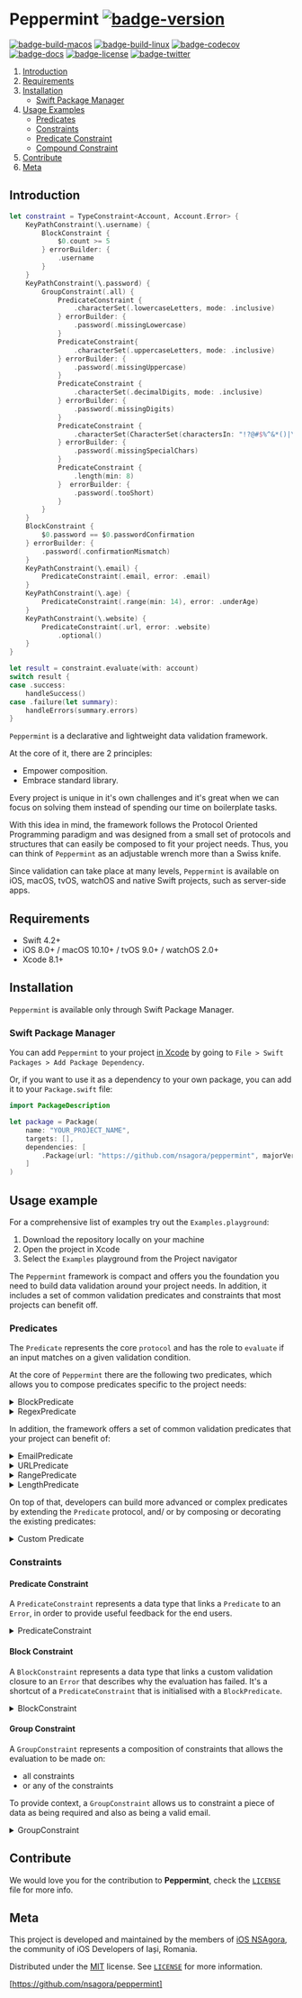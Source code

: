 # Peppermint [![badge-version]][url-peppermint]

[![badge-build-macos]][url-peppermint]
[![badge-build-linux]][url-peppermint]
[![badge-codecov]][url-codecov]
[![badge-docs]][url-peppermint-docs]
[![badge-license]][url-license]
[![badge-twitter]][url-twitter]

1. [Introduction](#introduction)
2. [Requirements](#requirements)
3. [Installation](#installation)
   - [Swift Package Manager](#swift-package-manager)
4. [Usage Examples](#usage-examples)
   - [Predicates](#predicates)
   - [Constraints](#constraints)
   - [Predicate Constraint](#predicate-constraint)
   - [Compound Constraint](#compound-constraint)
5. [Contribute](#contribute)
6. [Meta](#meta)

## Introduction

```swift
let constraint = TypeConstraint<Account, Account.Error> {
    KeyPathConstraint(\.username) {
        BlockConstraint {
            $0.count >= 5
        } errorBuilder: {
            .username
        }
    }
    KeyPathConstraint(\.password) {
        GroupConstraint(.all) {
            PredicateConstraint {
                .characterSet(.lowercaseLetters, mode: .inclusive)
            } errorBuilder: {
                .password(.missingLowercase)
            }
            PredicateConstraint{
                .characterSet(.uppercaseLetters, mode: .inclusive)
            } errorBuilder: {
                .password(.missingUppercase)
            }
            PredicateConstraint {
                .characterSet(.decimalDigits, mode: .inclusive)
            } errorBuilder: {
                .password(.missingDigits)
            }
            PredicateConstraint {
                .characterSet(CharacterSet(charactersIn: "!?@#$%^&*()|\\/<>,.~`_+-="), mode: .inclusive)
            } errorBuilder: {
                .password(.missingSpecialChars)
            }
            PredicateConstraint {
                .length(min: 8)
            }  errorBuilder: {
                .password(.tooShort)
            }
        }
    }
    BlockConstraint {
        $0.password == $0.passwordConfirmation
    } errorBuilder: {
        .password(.confirmationMismatch)
    }
    KeyPathConstraint(\.email) {
        PredicateConstraint(.email, error: .email)
    }
    KeyPathConstraint(\.age) {
        PredicateConstraint(.range(min: 14), error: .underAge)
    }
    KeyPathConstraint(\.website) {
        PredicateConstraint(.url, error: .website)
            .optional()
    }
}

let result = constraint.evaluate(with: account)
switch result {
case .success:
    handleSuccess()
case .failure(let summary):
    handleErrors(summary.errors)
}

```

`Peppermint` is a declarative and lightweight data validation framework.

At the core of it, there are 2 principles:

- Empower composition.
- Embrace standard library.

Every project is unique in it's own challenges and it's great when we can focus on solving them instead of spending our time on boilerplate tasks.

With this idea in mind, the framework follows the Protocol Oriented Programming paradigm and was designed from a small set of protocols and structures that can easily be composed to fit your project needs. Thus, you can think of `Peppermint` as an adjustable wrench more than a Swiss knife.

Since validation can take place at many levels, `Peppermint` is available on iOS, macOS, tvOS, watchOS and native Swift projects, such as server-side apps.

## Requirements

- Swift 4.2+
- iOS 8.0+ / macOS 10.10+ / tvOS 9.0+ / watchOS 2.0+
- Xcode 8.1+

## Installation

`Peppermint` is available only through Swift Package Manager.

### Swift Package Manager

You can add `Peppermint` to your project [in Xcode][url-swift-package-manager] by going to `File > Swift Packages > Add Package Dependency`.

Or, if you want to use it as a dependency to your own package, you can add it to your `Package.swift` file:

```swift
import PackageDescription

let package = Package(
    name: "YOUR_PROJECT_NAME",
    targets: [],
    dependencies: [
        .Package(url: "https://github.com/nsagora/peppermint", majorVersion: 1),
    ]
)
```

## Usage example

For a comprehensive list of examples try out the `Examples.playground`:

1. Download the repository locally on your machine
2. Open the project in Xcode
3. Select the `Examples` playground from the Project navigator

The `Peppermint` framework is compact and offers you the foundation you need to build data validation around your project needs. In addition, it includes a set of common validation predicates and constraints that most projects can benefit off.

### Predicates

The `Predicate` represents the core `protocol` and has the role to `evaluate` if an input matches on a given validation condition.

At the core of `Peppermint` there are the following two predicates, which allows you to compose predicates specific to the project needs:

<details>
<summary>BlockPredicate</summary>

```swift
let predicate = BlockPredicate<String> { $0.characters.count > 2 }
predicate.evaluate(with: "a") // returns false
predicate.evaluate(with: "abc") // returns true
```

</details>

<details>
<summary>RegexPredicate</summary>

```swift
let predicate = RegexPredicate(expression: "^[a-z]$")
predicate.evaluate(with: "a") // returns true
predicate.evaluate(with: "5") // returns false
predicate.evaluate(with: "ab") // returns false
```

</details>

In addition, the framework offers a set of common validation predicates that your project can benefit of:

<details>
<summary>EmailPredicate</summary>

```swift
let predicate = EmailPredicate()
predicate.evaluate(with: "hello@") // returns false
predicate.evaluate(with: "hello@nsagora.com") // returns true
predicate.evaluate(with: "héllo@nsagora.com") // returns true
```

</details>

<details>
<summary>URLPredicate</summary>

```swift
let predicate = URLPredicate()
predicate.evaluate(with: "http://www.url.com") // returns true
predicate.evaluate(with: "http:\\www.url.com") // returns false
```

</details>

<details>
<summary>RangePredicate</summary>

```swift
let predicate = let range = RangePredicate(10...20)
predicate.evaluate(with: 15) // returns true
predicate.evaluate(with: 21) // returns false
```

</details>

<details>
<summary>LengthPredicate</summary>

```swift
let predicate = LengthPredicate<String>(min: 5)
predicate.evaluate(with: "abcde")   // returns true
predicate.evaluate(with: "abcd")    // returns false
```

</details>

On top of that, developers can build more advanced or complex predicates by extending the `Predicate` protocol, and/ or by composing or decorating the existing predicates:

<details>
<summary>Custom Predicate</summary>

```swift
public struct CustomPredicate: Predicate {

    public typealias InputType = String

    private let custom: String

    public init(custom: String) {
        self.custom = custom
    }

    public func evaluate(with input: String) -> Bool {
        return input == custom
    }
}

let predicate = CustomPredicate(custom: "alphabet")
predicate.evaluate(with: "alp") // returns false
predicate.evaluate(with: "alpha") // returns false
predicate.evaluate(with: "alphabet") // returns true
```

</details>

### Constraints

#### Predicate Constraint

A `PredicateConstraint` represents a data type that links a `Predicate` to an `Error`, in order to provide useful feedback for the end users.

<details>
<summary>PredicateConstraint</summary>

```swift
let constraint = PredicateConstraint<String, MyError>(.email, error: .invalid)

let result = constraint.evaluate(with: "hello@nsagora.com")
switch result {
case .valid:
    print("Hi there 👋!")
case .invalid(let summary):
    print("Oh, I was expecting a valid email address!")
}  // prints "Hi there 👋!"
```

```swift
enum MyError: Error {
    case invalid
}
```

</details>

#### Block Constraint

A `BlockConstraint` represents a data type that links a custom validation closure to an `Error` that describes why the evaluation has failed. It's a shortcut of a `PredicateConstraint` that is initialised with a `BlockPredicate`.

<details>
<summary>BlockConstraint</summary>

```swift
let constraint = BlockConstraint<Int, MyError> {
    $0 % 2 == 0
} errorBuilder: {
    .magicNumber
}

constraint.evaluate(with: 3)
```

```swift
enum Failure: MyError {
    case magicNumber
}
```

</details>

#### Group Constraint

A `GroupConstraint` represents a composition of constraints that allows the evaluation to be made on:

- all constraints
- or any of the constraints

To provide context, a `GroupConstraint` allows us to constraint a piece of data as being required and also as being a valid email.

<details>
<summary>GroupConstraint</summary

An example of a registration form, whereby users are prompted to enter a strong _password_. This process typically entails some form of validation, but the logic itself is often unstructured and spread out through a view controller.

`Peppermint` seeks instead to consolidate, standardise, and make explicit the logic that is being used to validate user input. To this end, the below example demonstrates construction of a full `GroupConstraint` object that can be used to enforce requirements on the user's password data:

```swift
var passwordConstraint = GroupConstraint<String, Form.Password>(.all) {
    PredicateConstraint {
        .characterSet(.lowercaseLetters, mode: .loose)
    } errorBuilder: {
        .missingLowercase
    }
    PredicateConstraint{
        .characterSet(.uppercaseLetters, mode: .loose)
    } errorBuilder: {
        .missingUppercase
    }
    PredicateConstraint {
        .characterSet(.decimalDigits, mode: .loose)
    } errorBuilder: {
        .missingDigits
    }
    PredicateConstraint {
        .characterSet(CharacterSet(charactersIn: "!?@#$%^&*()|\\/<>,.~`_+-="), mode: .loose)
    } errorBuilder: {
        .missingSpecialChars
    }
    PredicateConstraint {
        .length(min: 8)
    }  errorBuilder: {
        .minLength(8)
    }
}

let password = "3nGuard!"
let result = passwordConstraint.evaluate(with: password)

switch result {
case .success:
    print("Wow, that's a 💪 password!")
case .failure(let summary):
    print(summary.errors.map({$0.localizedDescription}))
} // prints "Wow, that's a 💪 password!"
```

From above, we see that once we've constructed the `passwordConstraint`, we're simply calling `evaluate(with:)` to get our evaluation `Result`. This contains a `Summary` that can be handled as we please.

</details>

## Contribute

We would love you for the contribution to **Peppermint**, check the [`LICENSE`][url-license-file] file for more info.

## Meta

This project is developed and maintained by the members of [iOS NSAgora][url-twitter], the community of iOS Developers of Iași, Romania.

Distributed under the [MIT][url-license] license. See [`LICENSE`][url-license-file] for more information.

[https://github.com/nsagora/peppermint]

[url-peppermint]: https://github.com/nsagora/peppermint
[url-peppermint-docs]: https://nsagora.github.io/peppermint/
[url-swift-package-manager]: https://developer.apple.com/documentation/xcode/adding_package_dependencies_to_your_app
[url-license]: http://choosealicense.com/licenses/mit/
[url-license-file]: https://github.com/nsagora/peppermint/blob/master/LICENSE
[url-twitter]: https://twitter.com/nsagora
[url-codecov]: https://codecov.io/gh/nsagora/peppermint
[badge-license]: https://img.shields.io/badge/license-MIT-blue.svg?style=flat
[badge-twitter]: https://img.shields.io/badge/twitter-%40nsgaora-blue.svg?style=flat
[badge-build-macos]: https://github.com/nsagora/peppermint/actions/workflows/build-macos.yml/badge.svg
[badge-build-linux]: https://github.com/nsagora/peppermint/actions/workflows/build-linux.yml/badge.svg
[badge-codecov]: https://codecov.io/gh/nsagora/peppermint/branch/develop/graph/badge.svg
[badge-version]: https://img.shields.io/badge/version-1.2.0-blue.svg?style=flat
[badge-docs]: https://img.shields.io/badge/docs-90%25-brightgreen.svg?style=flat
